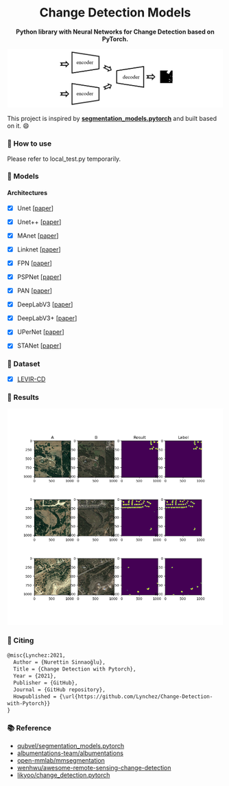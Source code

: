 <h1 align="center">
  <b>Change Detection Models</b><br>
</h1>
<p align="center">
      <b>Python library with Neural Networks for Change Detection based on PyTorch.</b>
</p>


![](resources/model.png)


This project is inspired by **[segmentation_models.pytorch](https://github.com/qubvel/segmentation_models.pytorch)** and built based on it. 😄

### 🌱 How to use <a name="use"></a>

Please refer to local_test.py temporarily.


### 🔭 Models <a name="models"></a>

#### Architectures <a name="architectures"></a>
- [x] Unet [[paper](https://arxiv.org/abs/1505.04597)]

- [x] Unet++ [[paper](https://arxiv.org/pdf/1807.10165.pdf)]

- [x] MAnet [[paper](https://ieeexplore.ieee.org/abstract/document/9201310)]

- [x] Linknet [[paper](https://arxiv.org/abs/1707.03718)]

- [x] FPN [[paper](http://presentations.cocodataset.org/COCO17-Stuff-FAIR.pdf)]

- [x] PSPNet [[paper](https://arxiv.org/abs/1612.01105)]

- [x] PAN [[paper](https://arxiv.org/abs/1805.10180)]

- [x] DeepLabV3 [[paper](https://arxiv.org/abs/1706.05587)]

- [x] DeepLabV3+ [[paper](https://arxiv.org/abs/1802.02611)]

- [x] UPerNet [[paper](https://arxiv.org/abs/1807.10221)]

- [x] STANet [[paper](https://www.mdpi.com/2072-4292/12/10/1662)]


### :truck: Dataset <a name="dataset"></a>

- [x] [LEVIR-CD](https://justchenhao.github.io/LEVIR/)

### :truck: Results <a name="results"></a>

![](resources/foo.png)

### :page_with_curl: Citing <a name="citing"></a>

```
@misc{Lynchez:2021,
  Author = {Nurettin Sinnaoğlu},
  Title = {Change Detection with Pytorch},
  Year = {2021},
  Publisher = {GitHub},
  Journal = {GitHub repository},
  Howpublished = {\url{https://github.com/Lynchez/Change-Detection-with-Pytorch}}
}
```

### :books: Reference <a name="reference"></a>

- [qubvel/segmentation_models.pytorch](https://github.com/qubvel/segmentation_models.pytorch)
- [albumentations-team/albumentations](https://github.com/albumentations-team/albumentations)
- [open-mmlab/mmsegmentation](https://github.com/open-mmlab/mmsegmentation)
- [wenhwu/awesome-remote-sensing-change-detection](https://github.com/wenhwu/awesome-remote-sensing-change-detection)
- [likyoo/change_detection.pytorch](https://github.com/likyoo/change_detection.pytorch)

